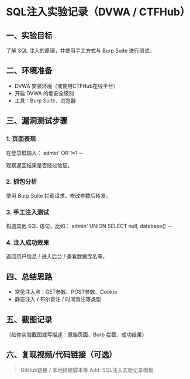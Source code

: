 # SQL注入实验记录（DVWA / CTFHub）

## 一、实验目标
了解 SQL 注入的原理，并使用手工方式与 Burp Suite 进行测试。

## 二、环境准备
- DVWA 安装环境（或使用CTFHub在线平台）
- 开启 DVWA 的低安全级别
- 工具：Burp Suite、浏览器

## 三、漏洞测试步骤

### 1. 页面表现
在登录框输入：
admin' OR 1=1 --

观察返回结果是否绕过验证。

### 2. 抓包分析
使用 Burp Suite 拦截请求，修改参数后转发。

### 3. 手工注入测试
构造其他 SQL 语句，比如：
admin' UNION SELECT null, database() --

### 4. 注入成功效果
返回用户信息 / 进入后台 / 查看数据库名等。

## 四、总结思路
- 常见注入点：GET参数、POST参数、Cookie
- 静态注入 / 布尔盲注 / 时间盲注等类型

## 五、截图记录
（贴你实验截图或写描述：原始页面、Burp 拦截、成功结果）

## 六、复现视频/代码链接（可选）
> GitHub链接 / 本地搭建脚本等
Add: SQL注入实验记录模板

